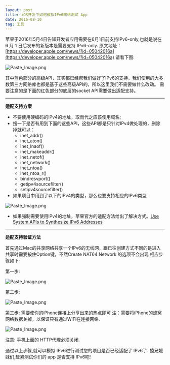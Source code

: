 ```yaml
---
layout: post
title: iOS开发中如何模拟IPv6网络测试 App
date: 2016-08-10
tag: 工具
---
```

苹果于2016年5月4日告知开发者应用需要在6月1日前支持IPv6-only,也就是说在 6 月 1 日后发布的新版本是需要支持 IPv6-only.
原文地址：[https://developer.apple.com/news/?id=05042016a](https://developer.apple.com/news/?id=05042016a)
请看下图:


![Paste_Image.png](http://upload-images.jianshu.io/upload_images/617202-421a08b72e5e34b9.png?imageMogr2/auto-orient/strip%7CimageView2/2/w/1240)

其中蓝色部分的高级API，其实都已经帮我们做好了IPv6的支持，我们使用的大多数第三方网络库也都是基于这些高级API的，所以这里我们不需要做什么改动。 需要注意的是下面的红色部分的底层的socket API需要做出适配支持。

------
**适配支持方案**

* 不要使用硬编码的IPv4的地址，取而代之应该使用域名;
* 搜一下是否有用到下面的这些API，这些API都是只针对IPv4做处理的，删除掉就可以：
    * inet_addr()
    * inet_aton()
    * inet_lnaof()
    * inet_makeaddr()
    * inet_netof()
    * inet_network()
    * inet_ntoa()
    * inet_ntoa_r()
    * bindresvport()
    * getipv4sourcefilter()
    * setipv4sourcefilter()
* 如果项目中用到了以下的IPv4的类型，那么也要支持相应的IPv6类型

![Paste_Image.png](http://upload-images.jianshu.io/upload_images/617202-e6c4a9e28fe99c56.png?imageMogr2/auto-orient/strip%7CimageView2/2/w/1240)

* 如果强制需要使用IPv4的地址，苹果官方的适配方法给出了解决方式。[Use System APIs to Synthesize IPv6 Addresses](https://developer.apple.com/library/ios/documentation/NetworkingInternetWeb/Conceptual/NetworkingOverview/UnderstandingandPreparingfortheIPv6Transition/UnderstandingandPreparingfortheIPv6Transition.html)

----
**适配支持验证方法**

首先通过Mac的共享网络共享一个IPv6的无线网，跟已往创建方式不同的是进入共享时需要按住Option键，不然Create NAT64 Network
的选项不会出现
相应步骤如下:

第一步:

![Paste_Image.png](http://upload-images.jianshu.io/upload_images/617202-cc9c9fcdf8495119.png?imageMogr2/auto-orient/strip%7CimageView2/2/w/1240)

 第二步:

![Paste_Image.png](http://upload-images.jianshu.io/upload_images/617202-7362961d1f77cdfe.png?imageMogr2/auto-orient/strip%7CimageView2/2/w/1240)

第三步: 需要使你的iPhone连接上分享出来的热点即可 注：需要将iPhone的蜂窝网络数据关掉，以保证只有通过WiFi在连接网络.

![Paste_Image.png](http://upload-images.jianshu.io/upload_images/617202-da2c26789eb834d1.png?imageMogr2/auto-orient/strip%7CimageView2/2/w/1240)



注意: 手机上面的 HTTP代理必须关闭.

通过以上步骤,就可以模拟 IPv6进行测试您的项目是否已经适配了 IPv6了. 猿兄媛妹们,赶紧测试你们的 app 是否支持 IPv6吧!  